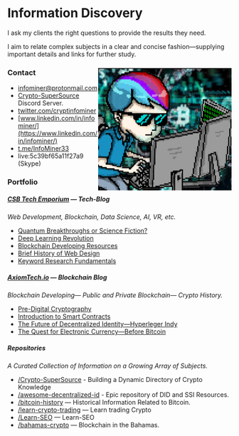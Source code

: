 # Information Discovery

I ask my clients the right questions to provide the results they need. 

I aim to relate complex subjects in a clear and concise fashion—supplying important details and links for further study.

### Contact <img src="infominer.png" align="right" width="300" height="275"></a>
* <a href="mailto:infominer@protonmail.com">infominer@protonmail.com</a>
* [Crypto-SuperSource](https://discord.gg/ahTuPMY) Discord Server.
* [twitter.com/cryptinfominer](https://twitter.com/cryptinfominer)
* [www.linkedin.com/in/infominer/](https://www.linkedin.com/in/infominer/)
* [t.me/InfoMiner33](https://t.me/InfoMiner33)
* live:5c39bf65a11f27a9 (Skype)

### Portfolio

##### [CSB Tech Emporium](https://www.csbtechemporium.com/the-tech-blog/) — Tech-Blog
*Web Development, Blockchain, Data Science, AI, VR, etc.*
  * [Quantum Breakthroughs or Science Fiction?](https://www.csbtechemporium.com/quantum-revolution-or-scifi/)
  * [Deep Learning Revolution](https://www.csbtechemporium.com/deep-learning-revolution/)
  * [Blockchain Developing Resources](https://www.csbtechemporium.com/become-a-blockchain-developer/)
  * [Brief History of Web Design](https://www.csbtechemporium.com/web-design-history/)
  * [Keyword Research Fundamentals](https://www.csbtechemporium.com/keyword-research-fundamentals/)

##### [AxiomTech.io](https://www.axiomtech.io/blog/) — Blockchain Blog
*Blockchain Developing— Public and Private Blockchain— Crypto History.*
  * [Pre-Digital Cryptography](https://www.axiomtech.io/blog-feed/2018/9/24/pre-digital-cryptography-a-history)
  * [Introduction to Smart Contracts](https://www.axiomtech.io/blog-feed/2018/10/9/smart-contracts-uses-cases-dapps-icos)
  * [The Future of Decentralized Identity—Hyperleger Indy](https://www.axiomtech.io/blog-feed/hyperledger-indy-decentralized-identity)
  * [The Quest for Electronic Currency—Before Bitcoin](https://www.axiomtech.io/blog-feed/electronic-currency-before-bitcoin)

##### Repositories
*A Curated Collection of Information on a Growing Array of Subjects.*
* [/Crypto-SuperSource](https://github.com/infominer33/Crypto-SuperSource) - Building a Dynamic Directory of Crypto Knowledge
* [/awesome-decentralized-id](https://github.com/infominer33/awesome-decentralized-id) - Epic repository of DID and SSI Resources.
* [/bitcoin-history](https://github.com/infominer33/bitcoin-history) — Historical Information Related to Bitcoin.
* [/learn-crypto-trading](https://github.com/infominer33/learn-crypto-trading) — Learn trading Crypto 
* [/Learn-SEO](https://github.com/infominer33/Learn-SEO) — Learn-SEO
* [/bahamas-crypto](https://github.com/infominer33/bahamas-crypto) — Blockchain in the Bahamas.

